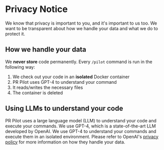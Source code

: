# Privacy Notice

We know that privacy is important to you, and it's important to us too. We want to be transparent about how we handle your data and what we do to protect it.

## How we handle your data
We **never store** code permanently. Every `/pilot` command is run in the following way:

1. We check out your code in an **isolated** Docker container
2. PR Pilot  uses GPT-4 to understand your command 
3. It reads/writes the necessary files 
4. The container is deleted

## Using LLMs to understand your code
PR Pilot uses a large language model (LLM) to understand your code and execute your commands. We use GPT-4, which is a state-of-the-art LLM developed by OpenAI. We use GPT-4 to understand your commands and execute them in an isolated environment.
Please refer to OpenAI's [privacy policy](https://openai.com/policies/privacy-policy) for more information on how they handle your data.